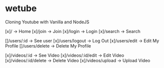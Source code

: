 # wetube

Cloning Youtube with Vanilla and NodeJS


[x]/ -> Home
[x]/join -> Join
[x]/login -> Login
[x]/search -> Search

[]/users/:id -> See user
[x]/users/logout -> Log Out
[x]/users/edit -> Edit My Profile
[]/users/delete -> Delete My Profile


[x]/videos/:id -> See Video
[x]/videos/:id/edit -> Edit Video
[x]/videos/:id/delete -> Delete Video
[x]/videos/upload -> Upload Video
